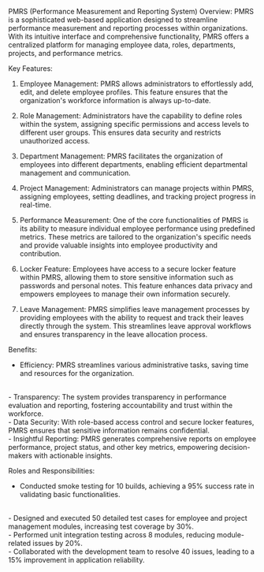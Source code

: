PMRS (Performance Measurement and Reporting System) Overview:
PMRS is a sophisticated web-based application designed to streamline performance measurement and reporting processes within organizations. With its intuitive interface and comprehensive functionality, PMRS offers a centralized platform for managing employee data, roles, departments, projects, and performance metrics.

Key Features:
1. Employee Management: PMRS allows administrators to effortlessly add, edit, and delete employee profiles. This feature ensures that the organization's workforce information is always up-to-date.

2. Role Management: Administrators have the capability to define roles within the system, assigning specific permissions and access levels to different user groups. This ensures data security and restricts unauthorized access.

3. Department Management: PMRS facilitates the organization of employees into different departments, enabling efficient departmental management and communication.

4. Project Management: Administrators can manage projects within PMRS, assigning employees, setting deadlines, and tracking project progress in real-time.

5. Performance Measurement: One of the core functionalities of PMRS is its ability to measure individual employee performance using predefined metrics. These metrics are tailored to the organization's specific needs and provide valuable insights into employee productivity and contribution.

6. Locker Feature: Employees have access to a secure locker feature within PMRS, allowing them to store sensitive information such as passwords and personal notes. This feature enhances data privacy and empowers employees to manage their own information securely.

7. Leave Management: PMRS simplifies leave management processes by providing employees with the ability to request and track their leaves directly through the system. This streamlines leave approval workflows and ensures transparency in the leave allocation process.

Benefits:
<br>
- Efficiency: PMRS streamlines various administrative tasks, saving time and resources for the organization.
<br>
- Transparency: The system provides transparency in performance evaluation and reporting, fostering accountability and trust within the workforce.
<br>
- Data Security: With role-based access control and secure locker features, PMRS ensures that sensitive information remains confidential.
<br>
- Insightful Reporting: PMRS generates comprehensive reports on employee performance, project status, and other key metrics, empowering decision-makers with actionable insights.


Roles and Responsibilities:
<br>
- Conducted smoke testing for 10 builds, achieving a 95% success rate in validating basic functionalities.
<br>
- Designed and executed 50 detailed test cases for employee and project management modules, increasing test coverage by 30%.
<br>
- Performed unit integration testing across 8 modules, reducing module-related issues by 20%.
<br>
- Collaborated with the development team to resolve 40 issues, leading to a 15% improvement in application reliability.
